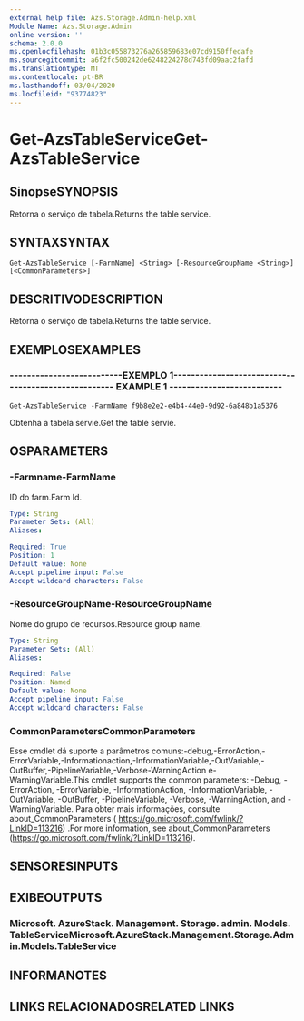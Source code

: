 ```yaml
---
external help file: Azs.Storage.Admin-help.xml
Module Name: Azs.Storage.Admin
online version: ''
schema: 2.0.0
ms.openlocfilehash: 01b3c055873276a265859683e07cd9150ffedafe
ms.sourcegitcommit: a6f2fc500242de6248224278d743fd09aac2fafd
ms.translationtype: MT
ms.contentlocale: pt-BR
ms.lasthandoff: 03/04/2020
ms.locfileid: "93774823"
---
```

# <span data-ttu-id="fd34c-101">Get-AzsTableService</span><span class="sxs-lookup"><span data-stu-id="fd34c-101">Get-AzsTableService</span></span>

## <span data-ttu-id="fd34c-102">Sinopse</span><span class="sxs-lookup"><span data-stu-id="fd34c-102">SYNOPSIS</span></span>
<span data-ttu-id="fd34c-103">Retorna o serviço de tabela.</span><span class="sxs-lookup"><span data-stu-id="fd34c-103">Returns the table service.</span></span>

## <span data-ttu-id="fd34c-104">SYNTAX</span><span class="sxs-lookup"><span data-stu-id="fd34c-104">SYNTAX</span></span>

```
Get-AzsTableService [-FarmName] <String> [-ResourceGroupName <String>] [<CommonParameters>]
```

## <span data-ttu-id="fd34c-105">DESCRITIVO</span><span class="sxs-lookup"><span data-stu-id="fd34c-105">DESCRIPTION</span></span>
<span data-ttu-id="fd34c-106">Retorna o serviço de tabela.</span><span class="sxs-lookup"><span data-stu-id="fd34c-106">Returns the table service.</span></span>

## <span data-ttu-id="fd34c-107">EXEMPLOS</span><span class="sxs-lookup"><span data-stu-id="fd34c-107">EXAMPLES</span></span>

### <span data-ttu-id="fd34c-108">--------------------------EXEMPLO 1--------------------------</span><span class="sxs-lookup"><span data-stu-id="fd34c-108">-------------------------- EXAMPLE 1 --------------------------</span></span>
```
Get-AzsTableService -FarmName f9b8e2e2-e4b4-44e0-9d92-6a848b1a5376
```

<span data-ttu-id="fd34c-109">Obtenha a tabela servie.</span><span class="sxs-lookup"><span data-stu-id="fd34c-109">Get the table servie.</span></span>

## <span data-ttu-id="fd34c-110">OS</span><span class="sxs-lookup"><span data-stu-id="fd34c-110">PARAMETERS</span></span>

### <span data-ttu-id="fd34c-111">-Farmname</span><span class="sxs-lookup"><span data-stu-id="fd34c-111">-FarmName</span></span>
<span data-ttu-id="fd34c-112">ID do farm.</span><span class="sxs-lookup"><span data-stu-id="fd34c-112">Farm Id.</span></span>

```yaml
Type: String
Parameter Sets: (All)
Aliases: 

Required: True
Position: 1
Default value: None
Accept pipeline input: False
Accept wildcard characters: False
```

### <span data-ttu-id="fd34c-113">-ResourceGroupName</span><span class="sxs-lookup"><span data-stu-id="fd34c-113">-ResourceGroupName</span></span>
<span data-ttu-id="fd34c-114">Nome do grupo de recursos.</span><span class="sxs-lookup"><span data-stu-id="fd34c-114">Resource group name.</span></span>

```yaml
Type: String
Parameter Sets: (All)
Aliases: 

Required: False
Position: Named
Default value: None
Accept pipeline input: False
Accept wildcard characters: False
```

### <span data-ttu-id="fd34c-115">CommonParameters</span><span class="sxs-lookup"><span data-stu-id="fd34c-115">CommonParameters</span></span>
<span data-ttu-id="fd34c-116">Esse cmdlet dá suporte a parâmetros comuns:-debug,-ErrorAction,-ErrorVariable,-Informationaction,-InformationVariable,-OutVariable,-OutBuffer,-PipelineVariable,-Verbose-WarningAction e-WarningVariable.</span><span class="sxs-lookup"><span data-stu-id="fd34c-116">This cmdlet supports the common parameters: -Debug, -ErrorAction, -ErrorVariable, -InformationAction, -InformationVariable, -OutVariable, -OutBuffer, -PipelineVariable, -Verbose, -WarningAction, and -WarningVariable.</span></span> <span data-ttu-id="fd34c-117">Para obter mais informações, consulte about_CommonParameters ( https://go.microsoft.com/fwlink/?LinkID=113216) .</span><span class="sxs-lookup"><span data-stu-id="fd34c-117">For more information, see about_CommonParameters (https://go.microsoft.com/fwlink/?LinkID=113216).</span></span>

## <span data-ttu-id="fd34c-118">SENSORES</span><span class="sxs-lookup"><span data-stu-id="fd34c-118">INPUTS</span></span>

## <span data-ttu-id="fd34c-119">EXIBE</span><span class="sxs-lookup"><span data-stu-id="fd34c-119">OUTPUTS</span></span>

### <span data-ttu-id="fd34c-120">Microsoft. AzureStack. Management. Storage. admin. Models. TableService</span><span class="sxs-lookup"><span data-stu-id="fd34c-120">Microsoft.AzureStack.Management.Storage.Admin.Models.TableService</span></span>

## <span data-ttu-id="fd34c-121">INFORMA</span><span class="sxs-lookup"><span data-stu-id="fd34c-121">NOTES</span></span>

## <span data-ttu-id="fd34c-122">LINKS RELACIONADOS</span><span class="sxs-lookup"><span data-stu-id="fd34c-122">RELATED LINKS</span></span>

